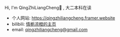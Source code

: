 Hi, I'm QingZhiLiangCheng👋 , 大二本科在读

- 个人网站: https://qingzhiliangcheng.framer.website
- bilibili: [情栀凉橙的主页](https://space.bilibili.com/1775867009?spm_id_from=333.1007.0.0)
- email: qingzhiliangcheng@gmail.com